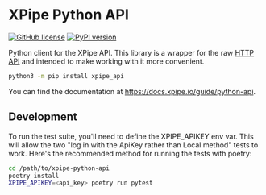 # XPipe Python API

[![GitHub license](https://img.shields.io/github/license/xpipe-io/xpipe-python-api.svg)](https://github.com/xpipe-io/xpipe-python-api/blob/master/LICENSE)
[![PyPI version](https://img.shields.io/pypi/v/xpipe_api)](https://pypi.org/project/xpipe_api/)

Python client for the XPipe API. This library is a wrapper for the raw [HTTP API](https://github.com/xpipe-io/xpipe/blob/master/openapi.yaml) and intended to make working with it more convenient.

```bash
python3 -m pip install xpipe_api
```

You can find the documentation at https://docs.xpipe.io/guide/python-api.

## Development

To run the test suite, you'll need to define the XPIPE_APIKEY env var.  This will allow the two "log in with the ApiKey 
rather than Local method" tests to work.  Here's the recommended method for running the tests with poetry:

```bash
cd /path/to/xpipe-python-api
poetry install
XPIPE_APIKEY=<api_key> poetry run pytest
```
